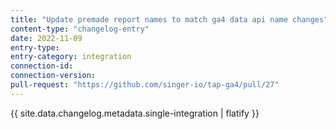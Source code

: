 ```yaml
---
title: "Update premade report names to match ga4 data api name changes"
content-type: "changelog-entry"
date: 2022-11-09
entry-type: 
entry-category: integration
connection-id: 
connection-version: 
pull-request: "https://github.com/singer-io/tap-ga4/pull/27"
---
```

{{ site.data.changelog.metadata.single-integration | flatify }}